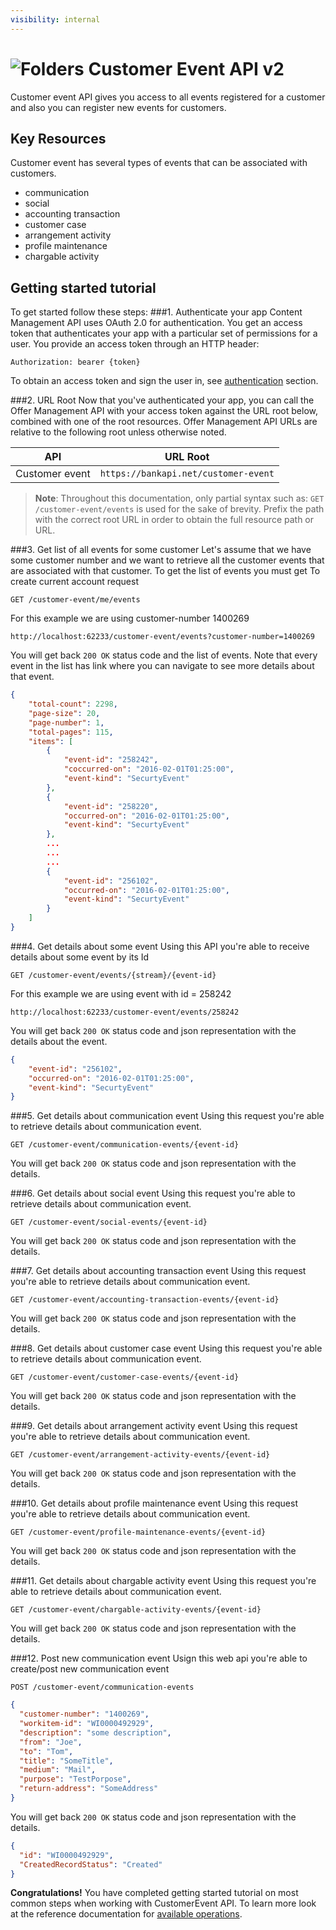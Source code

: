 ```yaml
---
visibility: internal
---
```


![Folders](http://cdn.flaticon.com/png/64/98/98193.png)
Customer Event API v2
=========================
Customer event API gives you access to all events registered for a customer and also you can register new events for customers.

Key Resources
-------------
Customer event has several types of events that can be associated with customers.  

- communication
- social
- accounting transaction
- customer case
- arrangement activity
- profile maintenance
- chargable activity



Getting started tutorial
---------------
To get started follow these steps:
###1. Authenticate your app
Content Management API uses OAuth 2.0 for authentication. You get an access token that authenticates your app with a particular set of permissions for a user. You provide an access token through an HTTP header:
```
Authorization: bearer {token}
```
To obtain an access token and sign the user in, see [authentication]() section.

###2. URL Root
Now that you've authenticated your app, you can call the Offer Management API with your access token against the URL root below, combined with one of the root resources.  Offer Management API URLs are relative to the following root unless otherwise noted.

API | URL Root
--------|---------
Customer event | `https://bankapi.net/customer-event`


> **Note**: Throughout this documentation, only partial syntax such as:
`GET /customer-event/events` is used for the sake of brevity.
Prefix the path with the correct root URL in order to obtain the full resource path or URL.


###3. Get list of all events for some customer
Let's assume that we have some customer number and we want to retrieve all the customer events that are associated with that customer.
To get the list of events you must get To create current account request

```
GET /customer-event/me/events
```

For this example we are using customer-number 1400269

```
http://localhost:62233/customer-event/events?customer-number=1400269
```


You will get back `200 OK` status code and the list of events. Note that every event in the list has link where you can navigate to see more details about that event.

```json
{
    "total-count": 2298,
    "page-size": 20,
    "page-number": 1,
    "total-pages": 115,
    "items": [
        {
            "event-id": "258242",
            "coccurred-on": "2016-02-01T01:25:00",
            "event-kind": "SecurtyEvent"
        },
        {
            "event-id": "258220",
            "occurred-on": "2016-02-01T01:25:00",
            "event-kind": "SecurtyEvent"
        },
        ...
		...
		...
        {
            "event-id": "256102",
            "occurred-on": "2016-02-01T01:25:00",
            "event-kind": "SecurtyEvent"
        }
    ]
}
```


###4. Get details about some event
Using this API you're able to receive details about some event by its Id

```
GET /customer-event/events/{stream}/{event-id}
```

For this example we are using event with id = 258242

```
http://localhost:62233/customer-event/events/258242
```


You will get back `200 OK` status code and json representation with the details about the event.

```json
{
    "event-id": "256102",
    "occurred-on": "2016-02-01T01:25:00",
    "event-kind": "SecurtyEvent"
}
```
###5. Get details about communication event
Using this request you're able to retrieve details about communication event.

```
GET /customer-event/communication-events/{event-id}
```

You will get back  `200 OK` status code and json representation with the details.

###6. Get details about social event
Using this request you're able to retrieve details about communication event.

```
GET /customer-event/social-events/{event-id}
```

You will get back  `200 OK` status code and json representation with the details.

###7. Get details about accounting transaction event
Using this request you're able to retrieve details about communication event.

```
GET /customer-event/accounting-transaction-events/{event-id}
```

You will get back  `200 OK` status code and json representation with the details.

###8. Get details about customer case event
Using this request you're able to retrieve details about communication event.

```
GET /customer-event/customer-case-events/{event-id}
```

You will get back  `200 OK` status code and json representation with the details.


###9. Get details about arrangement activity event
Using this request you're able to retrieve details about communication event.

```
GET /customer-event/arrangement-activity-events/{event-id}
```

You will get back  `200 OK` status code and json representation with the details.

###10. Get details about profile maintenance event
Using this request you're able to retrieve details about communication event.

```
GET /customer-event/profile-maintenance-events/{event-id}
```

You will get back  `200 OK` status code and json representation with the details.


###11. Get details about chargable activity event
Using this request you're able to retrieve details about communication event.

```
GET /customer-event/chargable-activity-events/{event-id}
```

You will get back  `200 OK` status code and json representation with the details.

###12. Post new communication event
Usign this web api you're able to create/post new communication event

```
POST /customer-event/communication-events
```

```json
{
  "customer-number": "1400269",
  "workitem-id": "WI0000492929",
  "description": "some description",
  "from": "Joe",
  "to": "Tom",
  "title": "SomeTitle",
  "medium": "Mail",
  "purpose": "TestPorpose",
  "return-address": "SomeAddress"
}
```

You will get back  `200 OK` status code and json representation with the details.

```json
{
  "id": "WI0000492929",
  "CreatedRecordStatus": "Created"
}
```

**Congratulations!** You have completed getting started tutorial on most common steps when working with CustomerEvent API. To learn more look at the reference documentation for [available operations](swagger-ui).
